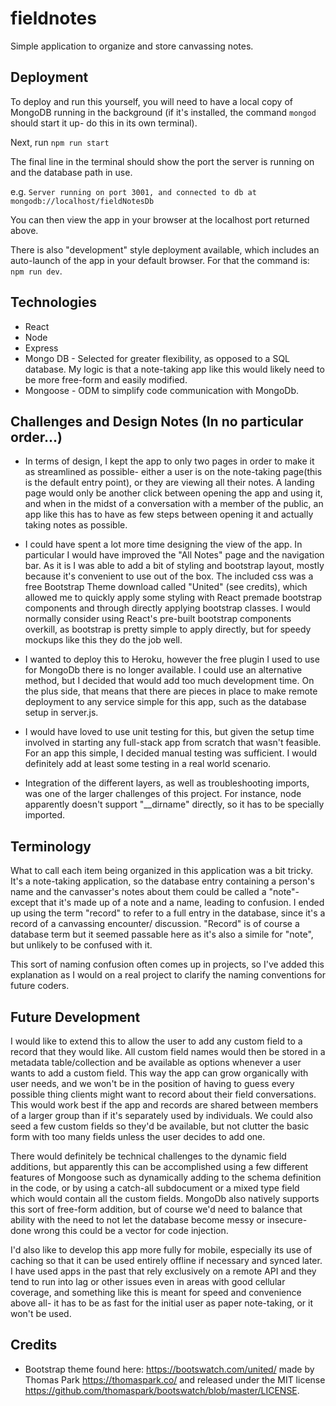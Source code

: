 # fieldnotes
Simple application to organize and store canvassing notes.

## Deployment
To deploy and run this yourself, you will need to have a local copy of MongoDB running in the background (if it's installed, the command `mongod` should start it up- do this in its own terminal).

Next, run `npm run start`

The final line in the terminal should show the port the server is running on and the database path in use.

e.g. `Server running on port 3001, and connected to db at mongodb://localhost/fieldNotesDb`

You can then view the app in your browser at the localhost port returned above.

There is also "development" style deployment available, which includes an auto-launch of the app in your default browser. For that the command is: `npm run dev`.

## Technologies
* React
* Node
* Express
* Mongo DB - Selected for greater flexibility, as opposed to a SQL database. My logic is that a note-taking app like this would likely need to be more free-form and easily modified.
* Mongoose - ODM to simplify code communication with MongoDb.

## Challenges and Design Notes (In no particular order...)
* In terms of design, I kept the app to only two pages in order to make it as streamlined as possible- either a user is on the note-taking page(this is the default entry point), or they are viewing all their notes. A landing page would only be another click between opening the app and using it, and when in the midst of a conversation with a member of the public, an app like this has to have as few steps between opening it and actually taking notes as possible.

* I could have spent a lot more time designing the view of the app. In particular I would have improved the "All Notes" page and the navigation bar. As it is I was able to add a bit of styling and bootstrap layout, mostly because it's convenient to use out of the box. The included css was a free Bootstrap Theme download called "United" (see credits), which allowed me to quickly apply some styling with React premade bootstrap components and through directly applying bootstrap classes. I would normally consider using React's pre-built bootstrap components overkill, as bootstrap is pretty simple to apply directly, but for speedy mockups like this they do the job well.

* I wanted to deploy this to Heroku, however the free plugin I used to use for MongoDb there is no longer available. I could use an alternative method, but I decided that would add too much development time. On the plus side, that means that there are pieces in place to make remote deployment to any service simple for this app, such as the database setup in server.js.

* I would have loved to use unit testing for this, but given the setup time involved in starting any full-stack app from scratch that wasn't feasible. For an app this simple, I decided manual testing was sufficient. I would definitely add at least some testing in a real world scenario.

* Integration of the different layers, as well as troubleshooting imports, was one of the larger challenges of this project. For instance, node apparently doesn't support "__dirname" directly, so it has to be specially imported.

## Terminology
What to call each item being organized in this application was a bit tricky. It's a note-taking application, so the database entry containing a person's name and the canvasser's notes about them could be called a "note"- except that it's made up of a note and a name, leading to confusion. I ended up using the term "record" to refer to a full entry in the database, since it's a record of a canvassing encounter/ discussion. "Record" is of course a database term but it seemed passable here as it's also a simile for "note", but unlikely to be confused with it.

This sort of naming confusion often comes up in projects, so I've added this explanation as I would on a real project to clarify the naming conventions for future coders.

## Future Development
I would like to extend this to allow the user to add any custom field to a record that they would like. All custom field names would then be stored in a metadata table/collection and be available as options whenever a user wants to add a custom field. This way the app can grow organically with user needs, and we won't be in the position of having to guess every possible thing clients might want to record about their field conversations. This would work best if the app and records are shared between members of a larger group than if it's separately used by individuals. We could also seed a few custom fields so they'd be available, but not clutter the basic form with too many fields unless the user decides to add one.

There would definitely be technical challenges to the dynamic field additions, but apparently this can be accomplished using a few different features of Mongoose such as dynamically adding to the schema definition in the code, or by using a catch-all subdocument or a mixed type field which would contain all the custom fields. MongoDb also natively supports this sort of free-form addition, but of course we'd need to balance that ability with the need to not let the database become messy or insecure- done wrong this could be a vector for code injection.

I'd also like to develop this app more fully for mobile, especially its use of caching so that it can be used entirely offline if necessary and synced later. I have used apps in the past that rely exclusively on a remote API and they tend to run into lag or other issues even in areas with good cellular coverage, and something like this is meant for speed and convenience above all- it has to be as fast for the initial user as paper note-taking, or it won't be used.

## Credits
* Bootstrap theme found here: https://bootswatch.com/united/ made by Thomas Park https://thomaspark.co/ and released under the MIT license https://github.com/thomaspark/bootswatch/blob/master/LICENSE.